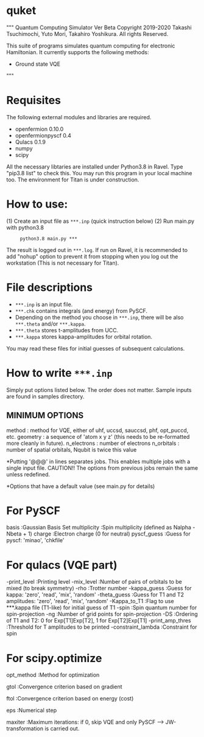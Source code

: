 # quket
"""
 Quantum Computing Simulator Ver Beta
     Copyright 2019-2020 Takashi Tsuchimochi, Yuto Mori, Takahiro Yoshikura. All rights Reserved.

 This suite of programs simulates quantum computing for electronic Hamiltonian.
 It currently supports the following methods:
   
   - Ground state VQE

"""

# Requisites

The following external modules and libraries are required.
 - openfermion        0.10.0 
 - openfermionpyscf   0.4    
 - Qulacs             0.1.9   
 - numpy
 - scipy 

All the necessary libtaries are installed under Python3.8 in Ravel. 
Type "pip3.8 list" to check this.
You may run this program in your local machine too.
The environment for Titan is under construction.


# How to use:

(1) Create an input file as `***.inp` (quick instruction below)
(2) Run main.py with python3.8
```
     python3.8 main.py *** 
```
The result is logged out in `***.log`.
If run on Ravel, it is recommended to add "nohup" option to prevent it from stopping when you log out the workstation (This is not necessary for Titan).



# File descriptions

- `***.inp` is an input file.
- `***.chk` contains integrals (and energy) from PySCF.
- Depending on the method you choose in `***.inp`, there will be also `***.theta` and/or `***.kappa`. 
- `***.theta` stores t-amplitudes from UCC. 
- `***.kappa` stores kappa-amplitudes for orbital rotation.

You may read these files for initial guesses of subsequent calculations.




# How to write `***.inp`

Simply put options listed below.
The order does not matter.
Sample inputs are found in samples directory.


## MINIMUM OPTIONS 
method        : method for VQE, either of  uhf, uccsd, sauccsd, phf, opt_puccd, etc.
geometry      : a sequence of 'atom x y z' (this needs to be re-formatted more cleanly in future).
n_electrons   : number of electrons 
n_orbitals    : number of spatial orbitals, Nqubit is twice this value


*Putting '@@@' in lines separates jobs. This enables multiple jobs with a single input file.
 CAUTION!! The options from previous jobs remain the same unless redefined.

*Options that have a default value (see main.py for details)
# For PySCF
basis               :Gaussian Basis Set 
multiplicity        :Spin multiplicity (defined as Nalpha - Nbeta + 1) 
charge              :Electron charge (0 for neutral) 
pyscf_guess         :Guess for pyscf: 'minao', 'chkfile'

# For qulacs (VQE part)
-print_level         :Printing level
-mix_level           :Number of pairs of orbitals to be mixed (to break symmetry)
-rho                 :Trotter number 
-kappa_guess         :Guess for kappa: 'zero', 'read', 'mix', 'random'
-theta_guess         :Guess for T1 and T2 amplitudes: 'zero', 'read', 'mix', 'random'
-Kappa_to_T1         :Flag to use \*\*\*.kappa file (T1-like) for initial guess of T1
-spin                :Spin quantum number for spin-projection
-ng                  :Number of grid points for spin-projection
-DS                  :Ordering of T1 and T2: 0 for Exp[T1]Exp[T2], 1 for Exp[T2]Exp[T1]
-print_amp_thres     :Threshold for T amplitudes to be printed
-constraint_lambda   :Constraint for spin 

# For scipy.optimize
opt_method          :Method for optimization

gtol                :Convergence criterion based on gradient

ftol                :Convergence criterion based on energy (cost)

eps                 :Numerical step     

maxiter             :Maximum iterations: if 0, skip VQE and only PySCF --> JW-transformation is carried out. 


